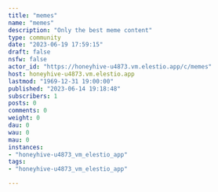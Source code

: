 ```yaml
---
title: "memes" 
name: "memes"
description: "Only the best meme content"
type: community
date: "2023-06-19 17:59:15"
draft: false
nsfw: false
actor_id: "https://honeyhive-u4873.vm.elestio.app/c/memes"
host: honeyhive-u4873.vm.elestio.app
lastmod: "1969-12-31 19:00:00"
published: "2023-06-14 19:18:48"
subscribers: 1
posts: 0
comments: 0
weight: 0
dau: 0
wau: 0
mau: 0
instances:
- "honeyhive-u4873_vm_elestio_app"
tags: 
- "honeyhive-u4873_vm_elestio_app"

---
```

